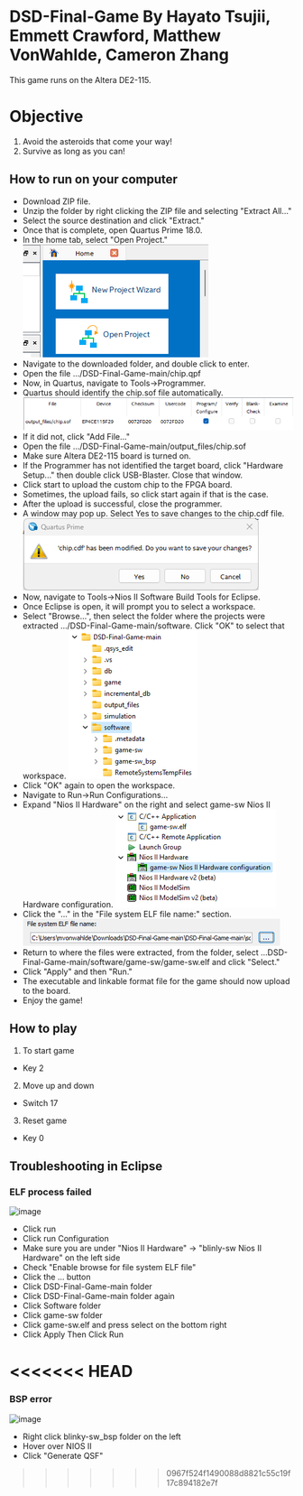 # DSD-Final-Game By Hayato Tsujii, Emmett Crawford, Matthew VonWahlde, Cameron Zhang

This game runs on the Altera DE2-115.

# Objective
1. Avoid the asteroids that come your way!
2. Survive as long as you can!


## How to run on your computer 
- Download ZIP file.
- Unzip the folder by right clicking the ZIP file and selecting "Extract All..."
- Select the source destination and click "Extract."
- Once that is complete, open Quartus Prime 18.0.
- In the home tab, select "Open Project."
![Open Project](image-1.png)
- Navigate to the downloaded folder, and double click to enter.
- Open the file .../DSD-Final-Game-main/chip.qpf
- Now, in Quartus, navigate to Tools->Programmer.
- Quartus should identify the chip.sof file automatically.
![Programmer](image-2.png)
- If it did not, click "Add File..."
- Open the file .../DSD-Final-Game-main/output_files/chip.sof
- Make sure Altera DE2-115 board is turned on.
- If the Programmer has not identified the target board, click "Hardware Setup..." then double click USB-Blaster. Close that window.
- Click start to upload the custom chip to the FPGA board.
- Sometimes, the upload fails, so click start again if that is the case.
- After the upload is successful, close the programmer.
- A window may pop up. Select Yes to save changes to the chip.cdf file.
![Save Changes](image-3.png)
- Now, navigate to Tools->Nios II Software Build Tools for Eclipse.
- Once Eclipse is open, it will prompt you to select a workspace.
- Select "Browse...", then select the folder where the projects were extracted .../DSD-Final-Game-main/software. Click "OK" to select that workspace.
![Software folder](image-4.png)
 - Click "OK" again to open the workspace.
 - Navigate to Run->Run Configurations... 
 - Expand "Nios II Hardware" on the right and select game-sw Nios II Hardware configuration.
![Hardware config](image-6.png)
 - Click the "..." in the "File system ELF file name:" section.
 ![ELF file browse](image-7.png)
 - Return to where the files were extracted, from the folder, select ...DSD-Final-Game-main/software/game-sw/game-sw.elf and click "Select."
 - Click "Apply" and then "Run."
 - The executable and linkable format file for the game should now upload to the board.
 - Enjoy the game!
   
## How to play
1. To start game
  - Key 2
2. Move up and down
  - Switch 17 
3. Reset game 
  - Key 0
    
## Troubleshooting in Eclipse
### ELF process failed
![image](https://github.com/EmmettCrawfordGU/DSD-Final-Game/assets/97589878/64e848a2-e586-48fc-a1a0-836b11fca29c)
- Click run
- Click run Configuration
- Make sure you are under "Nios II Hardware" -> "blinly-sw Nios II Hardware" on the left side
- Check "Enable browse for file system ELF file"
- Click the ... button
- Click DSD-Final-Game-main folder
- Click DSD-Final-Game-main folder again
- Click Software folder
- Click game-sw folder
- Click game-sw.elf and press select on the bottom right
- Click Apply Then Click Run 

<<<<<<< HEAD
=======
### BSP error
![image](https://github.com/EmmettCrawfordGU/DSD-Final-Game/assets/97589878/487f85dd-3177-447c-b069-914981ddf773)

- Right click blinky-sw_bsp folder on the left
- Hover over NIOS II
- Click "Generate QSF"


>>>>>>> 0967f524f1490088d8821c55c19f17c894182e7f
